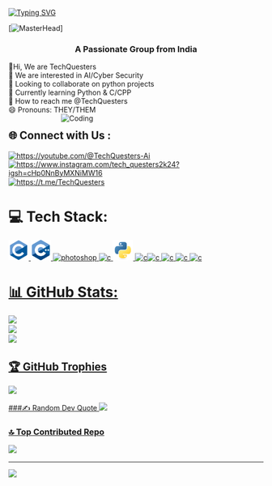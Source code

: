 [![Typing SVG](https://readme-typing-svg.demolab.com?font=Fira+Code&pause=1000&random=false&width=435&lines=We++are+TechQuesters;Welcome+To+My+Github+Profile)](https://git.io/typing-svg)

[![MasterHead](https://miro.medium.com/v2/resize:fit:1400/1*4qFMO_vNEeWy9qjvE-HP4Q.png)]

<h3 align="center">A Passionate Group from India</h3>
👋Hi, We are TechQuesters<br>🔭 We are interested in AI/Cyber Security<br>👯 Looking to collaborate on python projects<br>🌱 Currently learning Python & C/CPP<br>💬 How to reach me @TechQuesters<br>😄 Pronouns: THEY/THEM

<img align="right" alt="Coding" width="400" src="https://cdn.dribbble.com/users/2131993/screenshots/4948736/thoughtworks-gif_dribbble.gif">


## 🌐 Connect with Us :
<p align="left">
<a href="https://https://www.youtube.com/@TechQuesters-Ai" target="blank"><img align="center" src="https://raw.githubusercontent.com/rahuldkjain/github-profile-readme-generator/master/src/images/icons/Social/youtube.svg" alt="https://youtube.com/@TechQuesters-Ai" height="30" width="40" /></a>
<a href="https://www.instagram.com/tech_questers2k24?igsh=cHp0NnByMXNiMW16" target="blank"><img align="center" src="https://raw.githubusercontent.com/rahuldkjain/github-profile-readme-generator/master/src/images/icons/Social/instagram.svg" alt="https://www.instagram.com/tech_questers2k24?igsh=cHp0NnByMXNiMW16" height="30" width="40" /></a>
<a href="https://t.me/TechQuesters" target="blank"><img align="center" src="https://www.svgrepo.com/show/452115/telegram.svg" alt="https://t.me/TechQuesters" height="30" width="40" /></a>

# 💻 Tech Stack:
</a> <a href="https://www.cprogramming.com/" target="_blank" rel="noreferrer"> <img src="https://raw.githubusercontent.com/devicons/devicon/master/icons/c/c-original.svg" alt="c" width="40" height="40"/> </a> <a href="https://www.w3schools.com/cpp/" target="_blank" rel="noreferrer"> <img src="https://raw.githubusercontent.com/devicons/devicon/master/icons/cplusplus/cplusplus-original.svg" alt="cplusplus" width="40" height="40"/>  </a> <a href="https://www.photoshop.com/en" target="_blank" rel="noreferrer"> <img src="https://cdn.jsdelivr.net/gh/devicons/devicon@latest/icons/photoshop/photoshop-original.svg" alt="photoshop" width="40" height="40"/> </a> <a href="https://www.canva.com/" target="_blank" rel="noreferrer"> <img src="https://cdn.jsdelivr.net/gh/devicons/devicon@latest/icons/canva/canva-original.svg" 
alt="c" width="40" height="40"/> </a> <a href="https://www.python.org" target="_blank" rel="noreferrer"> <img src="https://raw.githubusercontent.com/devicons/devicon/master/icons/python/python-original.svg" alt="python" width="40" height="40"/> </a> <a href="https://www.html5.com/" target="_blank" rel="noreferrer"> <img src="https://cdn.jsdelivr.net/gh/devicons/devicon@latest/icons/html5/html5-original-wordmark.svg" alt="c" width="40" height="40"/><img src="https://upload.wikimedia.org/wikipedia/commons/thumb/3/3d/CSS.3.svg/1200px-CSS.3.svg.png" alt="c" width="40" height="40"/> <img src="https://b.kisscc0.com/20180815/zlq/kisscc0-computer-icons-logo-brand-javascript-angle-js-5b741783856f77.0690615715343348515466.png" alt="c" width="35" height="35"/>
<img src="https://toppng.com/uploads/preview/mysql-logo-png-design-11660514445cpg7ofmygf.png" alt="c" width="35" height="35"/>
<img src="https://git-scm.com/images/logos/downloads/Git-Icon-1788C.png" alt="c" width="35" height="35"/>

# 📊 GitHub Stats:
![](https://github-readme-stats.vercel.app/api?username=TechQuesters&theme=radical&hide_border=false&include_all_commits=false&count_private=false)<br/>
![](https://github-readme-streak-stats.herokuapp.com/?user=TechQuesters&theme=radical&hide_border=false)<br/>
![](https://github-readme-stats.vercel.app/api/top-langs/?username=TechQuesters&theme=radical&hide_border=false&include_all_commits=false&count_private=false&layout=compact)

## 🏆 GitHub Trophies
![](https://github-profile-trophy.vercel.app/?username=TechQuesters&theme=radical&no-frame=false&no-bg=true&margin-w=4)

###✍️ Random Dev Quote
![](https://quotes-github-readme.vercel.app/api?type=horizontal&theme=radical)

### 🔝 Top Contributed Repo
![](https://github-contributor-stats.vercel.app/api?username=TechQuesters&limit=5&theme=radical&combine_all_yearly_contributions=true)

---
[![](https://visitcount.itsvg.in/api?id=TechQuesters&icon=0&color=0)](https://visitcount.itsvg.in)

<!-- Proudly created with GPRM ( https://gprm.itsvg.in ) -->
